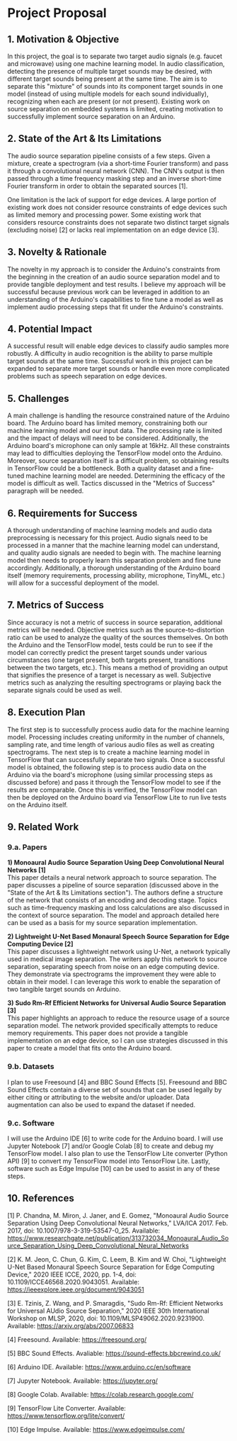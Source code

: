 # Project Proposal

## 1. Motivation & Objective

In this project, the goal is to separate two target audio signals (e.g. faucet and microwave) using one machine learning model. In audio classification, detecting the presence of multiple target sounds may be desired, with different target sounds being present at the same time. The aim is to separate this "mixture" of sounds into its component target sounds in one model (instead of using multiple models for each sound individually), recognizing when each are present (or not present). Existing work on source separation on embedded systems is limited, creating motivation to successfully implement source separation on an Arduino.

## 2. State of the Art & Its Limitations

The audio source separation pipeline consists of a few steps. Given a mixture, create a spectrogram (via a short-time Fourier transform) and pass it through a convolutional neural network (CNN). The CNN's output is then passed through a time frequency masking step and an inverse short-time Fourier transform in order to obtain the separated sources [1].

One limitation is the lack of support for edge devices. A large portion of existing work does not consider resource constraints of edge devices such as limited memory and processing power. Some existing work that considers resource constraints does not separate two distinct target signals (excluding noise) [2] or lacks real implementation on an edge device [3].

## 3. Novelty & Rationale

The novelty in my approach is to consider the Arduino's constraints from the beginning in the creation of an audio source separation model and to provide tangible deployment and test results. I believe my approach will be successful because previous work can be leveraged in addition to an understanding of the Arduino's capabilities to fine tune a model as well as implement audio processing steps that fit under the Arduino's constraints.

## 4. Potential Impact

A successful result will enable edge devices to classify audio samples more robustly. A difficulty in audio recognition is the ability to parse multiple target sounds at the same time. Successful work in this project can be expanded to separate more target sounds or handle even more complicated problems such as speech separation on edge devices.

## 5. Challenges

A main challenge is handling the resource constrained nature of the Arduino board. The Arduino board has limited memory, constraining both our machine learning model and our input data. The processing rate is limited and the impact of delays will need to be considered. Additionally, the Arduino board's microphone can only sample at 16kHz. All these constraints may lead to difficulties deploying the TensorFlow model onto the Arduino. Moreover, source separation itself is a difficult problem, so obtaining results in TensorFlow could be a bottleneck. Both a quality dataset and a fine-tuned machine learning model are needed. Determining the efficacy of the model is difficult as well. Tactics discussed in the "Metrics of Success" paragraph will be needed.

## 6. Requirements for Success

A thorough understanding of machine learning models and audio data preprocessing is necessary for this project. Audio signals need to be processed in a manner that the machine learning model can understand, and quality audio signals are needed to begin with. The machine learning model then needs to properly learn this separation problem and fine tune accordingly. Additionally, a thorough understanding of the Arduino board itself (memory requirements, processing ability, microphone, TinyML, etc.) will allow for a successful deployment of the model.

## 7. Metrics of Success

Since accuracy is not a metric of success in source separation, additional metrics will be needed. Objective metrics such as the source-to-distortion ratio can be used to analyze the quality of the sources themselves. On both the Arduino and the TensorFlow model, tests could be run to see if the model can correctly predict the present target sounds under various circumstances (one target present, both targets present, transitions between the two targets, etc.). This means a method of providing an output that signifies the presence of a target is necessary as well. Subjective metrics such as analyzing the resulting spectrograms or playing back the separate signals could be used as well. 

## 8. Execution Plan

The first step is to successfully process audio data for the machine learning model. Processing includes creating uniformity in the number of channels, sampling rate, and time length of various audio files as well as creating spectrograms. The next step is to create a machine learning model in TensorFlow that can successfully separate two signals. Once a successful model is obtained, the following step is to process audio data on the Arduino via the board's microphone (using similar processing steps as discussed before) and pass it through the TensorFlow model to see if the results are comparable. Once this is verified, the TensorFlow model can then be deployed on the Arduino board via TensorFlow Lite to run live tests on the Arduino itself.

## 9. Related Work

### 9.a. Papers

**1) Monoaural Audio Source Separation Using Deep Convolutional Neural Networks [1]**\
This paper details a neural network approach to source separation. The paper discusses a pipeline of source separation (discussed above in the "State of the Art & Its Limitations section"). The authors define a structure of the network that consists of an encoding and decoding stage. Topics such as time-frequency masking and loss calculations are also discussed in the context of source separation. The model and approach detailed here can be used as a basis for my source separation implementation.

**2) Lightweight U-Net Based Monaural Speech Source Separation for Edge Computing Device [2]**\
This paper discusses a lightweight network using U-Net, a network typically used in medical image separation. The writers apply this network to source separation, separating speech from noise on an edge computing device. They demonstrate via spectrograms the improvement they were able to obtain in their model. I can leverage this work to enable the separation of two tangible target sounds on Arduino.

**3) Sudo Rm-Rf Efficient Networks for Universal Audio Source Separation [3]**\
This paper highlights an approach to reduce the resource usage of a source separation model. The network provided specifically attempts to reduce memory requirements. This paper does not provide a tangible implementation on an edge device, so I can use strategies discussed in this paper to create a model that fits onto the Arduino board.

### 9.b. Datasets

I plan to use Freesound [4] and BBC Sound Effects [5]. Freesound and BBC Sound Effects contain a diverse set of sounds that can be used legally by either citing or attributing to the website and/or uploader. Data augmentation can also be used to expand the dataset if needed.

### 9.c. Software

I will use the Arduino IDE [6] to write code for the Arduino board. I will use Jupyter Notebook [7] and/or Google Colab [8] to create and debug my TensorFlow model. I also plan to use the TensorFlow Lite converter (Python API) [9] to convert my TensorFlow model into TensorFlow Lite. Lastly, software such as Edge Impulse [10] can be used to assist in any of these steps.

## 10. References

[1] P. Chandna, M. Miron, J. Janer, and E. Gomez, "Monoaural Audio Source Separation Using Deep Convolutional Neural Networks," LVA/ICA 2017. Feb. 2017, doi: 10.1007/978-3-319-53547-0_25. Available: https://www.researchgate.net/publication/313732034_Monoaural_Audio_Source_Separation_Using_Deep_Convolutional_Neural_Networks

[2] K. M. Jeon, C. Chun, G. Kim, C. Leem, B. Kim and W. Choi, "Lightweight U-Net Based Monaural Speech Source Separation for Edge Computing Device," 2020 IEEE ICCE, 2020, pp. 1-4, doi: 10.1109/ICCE46568.2020.9043051. Available: https://ieeexplore.ieee.org/document/9043051

[3] E. Tzinis, Z. Wang, and P. Smaragdis, "Sudo Rm-Rf: Efficient Networks for Universal AUdio Source Separation," 2020 IEEE 30th International Workshop on MLSP, 2020, doi: 10.1109/MLSP49062.2020.9231900. Available: https://arxiv.org/abs/2007.06833

[4] Freesound. Available: https://freesound.org/

[5] BBC Sound Effects. Avaliable: https://sound-effects.bbcrewind.co.uk/

[6] Arduino IDE. Available: https://www.arduino.cc/en/software

[7] Jupyter Notebook. Available: https://jupyter.org/

[8] Google Colab. Available: https://colab.research.google.com/

[9] TensorFlow Lite Converter. Available: https://www.tensorflow.org/lite/convert/

[10] Edge Impulse. Available: https://www.edgeimpulse.com/
